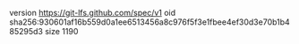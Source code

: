 version https://git-lfs.github.com/spec/v1
oid sha256:930601af16b559d0a1ee6513456a8c976f5f3e1fbee4ef30d3e70b1b485295d3
size 1190
